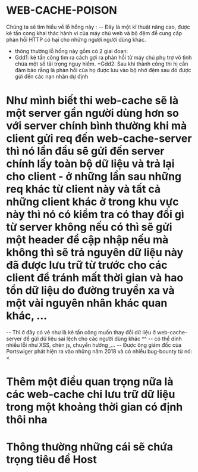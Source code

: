 # WEB-CACHE-POISON

Chúng ta sẽ tìm hiểu về lỗ hổng này :
-- Đây là một kĩ thuật nâng cao, được kẻ tấn cong khai thác hành vi của máy chủ web và bộ đệm để cung cấp phản hồi HTTP có hại cho những người người dùng khác.
+ thông thường lỗ hổng này gồm có 2 giai đoạn:
 + Gdd1: kẻ tấn công tìm ra cách gợi ra phản hồi từ máy chủ phụ trợ vô tình chứa một số tải trọng nguy hiểm.
 +Gdd2: Sau khi thành công thì hị cần đảm bảo rằng là phản hồi của họ được lưu vào bộ nhớ đệm sau đó được gửi đến các nạn nhân dự định

# Như mình biết thi web-cache sẽ là một server gần người dùng hơn so với server chính bình thường khi mà client gửi req đến web-cache-server thì nó lần đầu sẽ gửi đến server chính lấy toàn bộ dữ liệu và trả lại cho client - ở những lần sau những req khác từ client này và tất cả những client khác ở trong khu vực này thì nó có kiểm tra có thay đổi gì từ server không nếu có thì sẽ gửi một header để cập nhập nếu mà không thì sẽ trả nguyên dữ liệu này đã được lưu trữ từ trước cho các client để tránh mất thời gian và hao tổn dữ liệu do đường truyền xa và một vài nguyên nhân khác quan khác, ...
-- Thì ở đây có vẻ như là kẻ tấn công muốn thay đổi dữ liệu ở web-cache-server để gửi dữ liệu sai lệch cho các người dùng khác ^^
-- có thể dính nhiều lỗi như XSS, chèn js, chuyển hưởng ,...
-- Được ông giám đốc của Portswiger phát hiện ra vào những năm 2018 và có nhiều bug-bounty từ nó:<
# Thêm một điều quan trọng nữa là các web-cache chỉ lưu trữ dữ liệu trong một khoảng thời gian có định thôi nha
# Thông thường những cái sẽ chứa trọng tiêu đề Host
